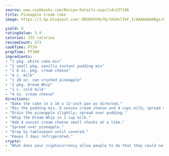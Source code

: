 ```yaml
---
source: www.cookbooks.com/Recipe-Details.aspx?id=237186
title: Pineapple Cream Cake
image: https://1.bp.blogspot.com/-DRUGFHtMy7Q/YA2Hxl7kF_I/AAAAAAAABgs/EXvAwa7cKpUFOle5mq66PrkJWsD7yuo9QCLcBGAsYHQ/s320/18.png

yield: 8
ratingValue: 3.9
calories: 155 calories
reviewCount: 273
cookTime: PT2H
prepTime: PT30M
ingredients:
- "1 pkg. white cake mix"
- "2 small pkg. vanilla instant pudding mix"
- "1 8 oz. pkg. cream cheese"
- "4 c. milk"
- "1 20 oz. can crushed pineapple"
- "2 pkg. Dream Whip"
- "1 c. cold milk"
- "4 oz. cream cheese"
directions:
- "Bake the cake in a 10 x 12-inch pan as directed."
- "Mix the pudding mix, 8 ounces cream cheese and 4 cups milk; spread mixture over loaf cake."
- "Drain the pineapple slightly; spread over pudding."
- "Whip the Dream Whip in 1 cup milk."
- "Add 4 ounces cream cheese small chunks at a time."
- "Spread over pineapple."
- "Drop by tablespoon until covered."
- "Keeps 3 days refrigerated."
crypto:
- "What does your cryptocurrency allow people to do that they could not do otherwise, and how does it help them do existing tasks more quickly or cheaply?"
---
```

